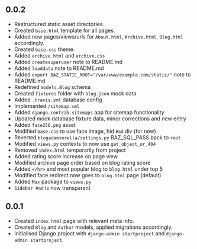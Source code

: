## 0.0.2
*   Restructured static asset directories.
*   Created `base.html` template for all pages.
*   Added new pages/views/urls for `About.html`, `Archive.html`, `Blog.html` accordingly.
*   Created `base.css` theme.
*   Added `archive.html` and `archive.css`
*   Added `createsuperuser` note to README.md
*   Added `loaddata` note to README.md
*   Added `export BAZ_STATIC_ROOT="/var/www/example.com/static/"` note to README.md
*   Redefined `models.Blog` schema
*   Created `fixtures` folder with `blog.json` mock data
*   Added `.travis.yml` database config
*   Implemented `/sitemap.xml`
*   Added `django.contrib.sitemaps` app for sitemap functionality
*   Updated mock database fixture data, minor corrections and new entry
*   Added `face256.png` asset
*   Modified `base.css` to use face image, hid `#ad` div (for now)
*   Reverted `blogadamzerella/settings.py` BAZ_SQL_PASS back to `root`
*   Modified `views.py` contexts to now use `get_object_or_404`
*   Removed `index.html` temporarily from project
*   Added rating score increase on page view
*   Modified archive page order based on blog rating score
*   Added `</hr>` and most popular blog to `blog.html` under top 5
*   Modified face redirect now goes to `blog.html` page (default)
*   Added `Max` package to `views.py`
*   `Sidebar #ad` is now transparent
## 0.0.1
*   Created `index.html` page with relevant meta info.
*   Created `Blog` and `Author` models, applied migrations accordingly.
*   Initialised Django project with `django-admin startproject` and `django-admin startproject`.
